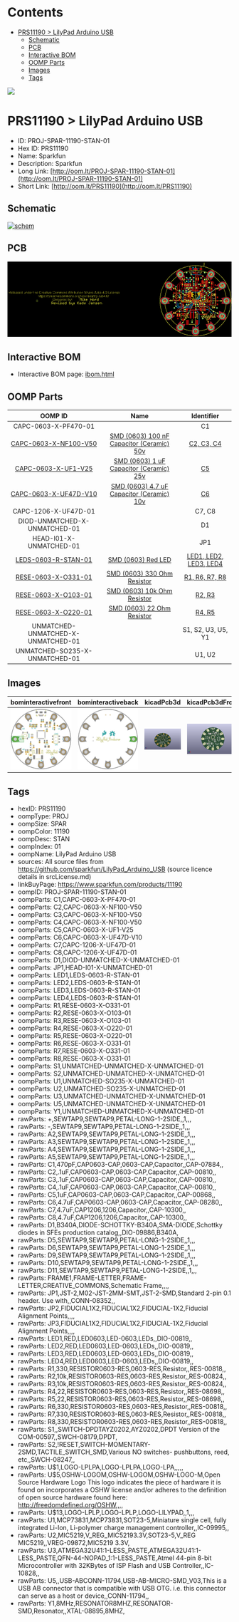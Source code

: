 



Contents
========

* [PRS11190 > LilyPad Arduino USB](#prs11190--lilypad-arduino-usb)
	* [Schematic](#schematic)
	* [PCB](#pcb)
	* [Interactive BOM](#interactive-bom)
	* [OOMP Parts](#oomp-parts)
	* [Images](#images)
	* [Tags](#tags)
  
![][im]
# PRS11190 > LilyPad Arduino USB

- ID: PROJ-SPAR-11190-STAN-01
- Hex ID: PRS11190
- Name: Sparkfun
- Description: Sparkfun
- Long Link: [http://oom.lt/PROJ-SPAR-11190-STAN-01](http://oom.lt/PROJ-SPAR-11190-STAN-01)
- Short Link: [http://oom.lt/PRS11190](http://oom.lt/PRS11190)

## Schematic
  
[![schem](eagleSchemImage.png)](eagleSchemImage.png)
## PCB
  
[![pcb](eagleImage.png)](eagleImage.png)
## Interactive BOM

- Interactive BOM page: [ibom.html](https://htmlpreview.github.io/?https://github.com/oomlout/oomlout_OOMP_projects/blob/main/PROJ-SPAR-11190-STAN-01/kicad/bom/ibom.html)

## OOMP Parts
  

|OOMP ID|Name|Identifier|
| :---: | :---: | :---: |
|CAPC-0603-X-PF470-01||C1|
|[CAPC-0603-X-NF100-V50](https://github.com/oomlout/oomlout_OOMP_parts/tree/main/CAPC-0603-X-NF100-V50/)|[SMD (0603) 100 nF Capacitor (Ceramic) 50v](https://github.com/oomlout/oomlout_OOMP_parts/tree/main/CAPC-0603-X-NF100-V50/)|[C2, C3, C4](https://github.com/oomlout/oomlout_OOMP_parts/tree/main/CAPC-0603-X-NF100-V50/)|
|[CAPC-0603-X-UF1-V25](https://github.com/oomlout/oomlout_OOMP_parts/tree/main/CAPC-0603-X-UF1-V25/)|[SMD (0603) 1 uF Capacitor (Ceramic) 25v](https://github.com/oomlout/oomlout_OOMP_parts/tree/main/CAPC-0603-X-UF1-V25/)|[C5](https://github.com/oomlout/oomlout_OOMP_parts/tree/main/CAPC-0603-X-UF1-V25/)|
|[CAPC-0603-X-UF47D-V10](https://github.com/oomlout/oomlout_OOMP_parts/tree/main/CAPC-0603-X-UF47D-V10/)|[SMD (0603) 4.7 uF Capacitor (Ceramic) 10v](https://github.com/oomlout/oomlout_OOMP_parts/tree/main/CAPC-0603-X-UF47D-V10/)|[C6](https://github.com/oomlout/oomlout_OOMP_parts/tree/main/CAPC-0603-X-UF47D-V10/)|
|CAPC-1206-X-UF47D-01||C7, C8|
|DIOD-UNMATCHED-X-UNMATCHED-01||D1|
|HEAD-I01-X-UNMATCHED-01||JP1|
|[LEDS-0603-R-STAN-01](https://github.com/oomlout/oomlout_OOMP_parts/tree/main/LEDS-0603-R-STAN-01/)|[SMD (0603) Red LED](https://github.com/oomlout/oomlout_OOMP_parts/tree/main/LEDS-0603-R-STAN-01/)|[LED1, LED2, LED3, LED4](https://github.com/oomlout/oomlout_OOMP_parts/tree/main/LEDS-0603-R-STAN-01/)|
|[RESE-0603-X-O331-01](https://github.com/oomlout/oomlout_OOMP_parts/tree/main/RESE-0603-X-O331-01/)|[SMD (0603) 330 Ohm Resistor](https://github.com/oomlout/oomlout_OOMP_parts/tree/main/RESE-0603-X-O331-01/)|[R1, R6, R7, R8](https://github.com/oomlout/oomlout_OOMP_parts/tree/main/RESE-0603-X-O331-01/)|
|[RESE-0603-X-O103-01](https://github.com/oomlout/oomlout_OOMP_parts/tree/main/RESE-0603-X-O103-01/)|[SMD (0603) 10k Ohm Resistor](https://github.com/oomlout/oomlout_OOMP_parts/tree/main/RESE-0603-X-O103-01/)|[R2, R3](https://github.com/oomlout/oomlout_OOMP_parts/tree/main/RESE-0603-X-O103-01/)|
|[RESE-0603-X-O220-01](https://github.com/oomlout/oomlout_OOMP_parts/tree/main/RESE-0603-X-O220-01/)|[SMD (0603) 22 Ohm Resistor](https://github.com/oomlout/oomlout_OOMP_parts/tree/main/RESE-0603-X-O220-01/)|[R4, R5](https://github.com/oomlout/oomlout_OOMP_parts/tree/main/RESE-0603-X-O220-01/)|
|UNMATCHED-UNMATCHED-X-UNMATCHED-01||S1, S2, U3, U5, Y1|
|UNMATCHED-SO235-X-UNMATCHED-01||U1, U2|

## Images
  
  

|bominteractivefront|bominteractiveback|kicadPcb3d|kicadPcb3dFront|kicadPcb3dBack|eagleImage|eagleSchemImage|pcbdraw|pcbdrawback|
| :---: | :---: | :---: | :---: | :---: | :---: | :---: | :---: | :---: |
|[![bominteractivefront](bomFront_140.png)](bomFront.png)|[![bominteractiveback](bomBack_140.png)](bomBack.png)|[![kicadPcb3d](kicadPcb3d_140.png)](kicadPcb3d.png)|[![kicadPcb3dFront](kicadPcb3dFront_140.png)](kicadPcb3dFront.png)|[![kicadPcb3dBack](kicadPcb3dBack_140.png)](kicadPcb3dBack.png)|[![eagleImage](eagleImage_140.png)](eagleImage.png)|[![eagleSchemImage](eagleSchemImage_140.png)](eagleSchemImage.png)|[![pcbdraw](pcbdraw_140.png)](pcbdraw.png)|[![pcbdrawback](pcbdrawBack_140.png)](pcbdrawBack.png)|

## Tags

- hexID: PRS11190
- oompType: PROJ
- oompSize: SPAR
- oompColor: 11190
- oompDesc: STAN
- oompIndex: 01
- oompName: LilyPad Arduino USB
- sources: All source files from https://github.com/sparkfun/LilyPad_Arduino_USB (source licence details in srcLicense.md)
- linkBuyPage: https://www.sparkfun.com/products/11190
- oompID: PROJ-SPAR-11190-STAN-01
- oompParts: C1,CAPC-0603-X-PF470-01
- oompParts: C2,CAPC-0603-X-NF100-V50
- oompParts: C3,CAPC-0603-X-NF100-V50
- oompParts: C4,CAPC-0603-X-NF100-V50
- oompParts: C5,CAPC-0603-X-UF1-V25
- oompParts: C6,CAPC-0603-X-UF47D-V10
- oompParts: C7,CAPC-1206-X-UF47D-01
- oompParts: C8,CAPC-1206-X-UF47D-01
- oompParts: D1,DIOD-UNMATCHED-X-UNMATCHED-01
- oompParts: JP1,HEAD-I01-X-UNMATCHED-01
- oompParts: LED1,LEDS-0603-R-STAN-01
- oompParts: LED2,LEDS-0603-R-STAN-01
- oompParts: LED3,LEDS-0603-R-STAN-01
- oompParts: LED4,LEDS-0603-R-STAN-01
- oompParts: R1,RESE-0603-X-O331-01
- oompParts: R2,RESE-0603-X-O103-01
- oompParts: R3,RESE-0603-X-O103-01
- oompParts: R4,RESE-0603-X-O220-01
- oompParts: R5,RESE-0603-X-O220-01
- oompParts: R6,RESE-0603-X-O331-01
- oompParts: R7,RESE-0603-X-O331-01
- oompParts: R8,RESE-0603-X-O331-01
- oompParts: S1,UNMATCHED-UNMATCHED-X-UNMATCHED-01
- oompParts: S2,UNMATCHED-UNMATCHED-X-UNMATCHED-01
- oompParts: U1,UNMATCHED-SO235-X-UNMATCHED-01
- oompParts: U2,UNMATCHED-SO235-X-UNMATCHED-01
- oompParts: U3,UNMATCHED-UNMATCHED-X-UNMATCHED-01
- oompParts: U5,UNMATCHED-UNMATCHED-X-UNMATCHED-01
- oompParts: Y1,UNMATCHED-UNMATCHED-X-UNMATCHED-01
- rawParts: +,SEWTAP9,SEWTAP9,PETAL-LONG-1-2SIDE,,1,,,
- rawParts: -,SEWTAP9,SEWTAP9,PETAL-LONG-1-2SIDE,,1,,,
- rawParts: A2,SEWTAP9,SEWTAP9,PETAL-LONG-1-2SIDE,,1,,,
- rawParts: A3,SEWTAP9,SEWTAP9,PETAL-LONG-1-2SIDE,,1,,,
- rawParts: A4,SEWTAP9,SEWTAP9,PETAL-LONG-1-2SIDE,,1,,,
- rawParts: A5,SEWTAP9,SEWTAP9,PETAL-LONG-1-2SIDE,,1,,,
- rawParts: C1,470pF,CAP0603-CAP,0603-CAP,Capacitor,,CAP-07884,,
- rawParts: C2,.1uF,CAP0603-CAP,0603-CAP,Capacitor,,CAP-00810,,
- rawParts: C3,.1uF,CAP0603-CAP,0603-CAP,Capacitor,,CAP-00810,,
- rawParts: C4,.1uF,CAP0603-CAP,0603-CAP,Capacitor,,CAP-00810,,
- rawParts: C5,1uF,CAP0603-CAP,0603-CAP,Capacitor,,CAP-00868,,
- rawParts: C6,4.7uF,CAP0603-CAP,0603-CAP,Capacitor,,CAP-08280,,
- rawParts: C7,4.7uF,CAP1206,1206,Capacitor,,CAP-10300,,
- rawParts: C8,4.7uF,CAP1206,1206,Capacitor,,CAP-10300,,
- rawParts: D1,B340A,DIODE-SCHOTTKY-B340A,SMA-DIODE,Schottky diodes in SFEs production catalog,,DIO-09886,B340A,
- rawParts: D5,SEWTAP9,SEWTAP9,PETAL-LONG-1-2SIDE,,1,,,
- rawParts: D6,SEWTAP9,SEWTAP9,PETAL-LONG-1-2SIDE,,1,,,
- rawParts: D9,SEWTAP9,SEWTAP9,PETAL-LONG-1-2SIDE,,1,,,
- rawParts: D10,SEWTAP9,SEWTAP9,PETAL-LONG-1-2SIDE,,1,,,
- rawParts: D11,SEWTAP9,SEWTAP9,PETAL-LONG-1-2SIDE,,1,,,
- rawParts: FRAME1,FRAME-LETTER,FRAME-LETTER,CREATIVE_COMMONS,Schematic Frame,,,,
- rawParts: JP1,JST-2,M02-JST-2MM-SMT,JST-2-SMD,Standard 2-pin 0.1 header. Use with,,CONN-08352,,
- rawParts: JP2,FIDUCIAL1X2,FIDUCIAL1X2,FIDUCIAL-1X2,Fiducial Alignment Points,,,,
- rawParts: JP3,FIDUCIAL1X2,FIDUCIAL1X2,FIDUCIAL-1X2,Fiducial Alignment Points,,,,
- rawParts: LED1,RED,LED0603,LED-0603,LEDs,,DIO-00819,,
- rawParts: LED2,RED,LED0603,LED-0603,LEDs,,DIO-00819,,
- rawParts: LED3,RED,LED0603,LED-0603,LEDs,,DIO-00819,,
- rawParts: LED4,RED,LED0603,LED-0603,LEDs,,DIO-00819,,
- rawParts: R1,330,RESISTOR0603-RES,0603-RES,Resistor,,RES-00818,,
- rawParts: R2,10k,RESISTOR0603-RES,0603-RES,Resistor,,RES-00824,,
- rawParts: R3,10k,RESISTOR0603-RES,0603-RES,Resistor,,RES-00824,,
- rawParts: R4,22,RESISTOR0603-RES,0603-RES,Resistor,,RES-08698,,
- rawParts: R5,22,RESISTOR0603-RES,0603-RES,Resistor,,RES-08698,,
- rawParts: R6,330,RESISTOR0603-RES,0603-RES,Resistor,,RES-00818,,
- rawParts: R7,330,RESISTOR0603-RES,0603-RES,Resistor,,RES-00818,,
- rawParts: R8,330,RESISTOR0603-RES,0603-RES,Resistor,,RES-00818,,
- rawParts: S1,,SWITCH-DPDTAYZ0202,AYZ0202,DPDT Version of the COM-00597,,SWCH-08179,DPDT,
- rawParts: S2,!RESET,SWITCH-MOMENTARY-2SMD,TACTILE_SWITCH_SMD,Various NO switches- pushbuttons, reed, etc,,SWCH-08247,,
- rawParts: U$1,LOGO-LPLPA,LOGO-LPLPA,LOGO-LPA,,,,,
- rawParts: U$5,OSHW-LOGOM,OSHW-LOGOM,OSHW-LOGO-M,Open Source Hardware Logo This logo indicates the piece of hardware it is found on incorporates a OSHW license and/or adheres to the definition of open source hardware found here: http://freedomdefined.org/OSHW,,,,
- rawParts: U$13,LOGO-LPLP,LOGO-LPLP,LOGO-LILYPAD,,1,,,
- rawParts: U1,MCP73831,MCP73831,SOT23-5,Miniature single cell, fully integrated Li-Ion, Li-polymer charge management controller,,IC-09995,,
- rawParts: U2,MIC5219,V_REG_MIC52193.3V,SOT23-5,V_REG MIC5219,,VREG-09872,MIC5219 3.3V,
- rawParts: U3,ATMEGA32U41:1-LESS_PASTE,ATMEGA32U41:1-LESS_PASTE,QFN-44-NOPAD_1:1-LESS_PASTE,Atmel 44-pin 8-bit Microcontroller with 32KBytes of ISP Flash and USB Controller,,IC-10828,,
- rawParts: U5,,USB-ABCONN-11794,USB-AB-MICRO-SMD_V03,This is a USB AB connector that is compatible with USB OTG. i.e. this connector can serve as a host or device,,CONN-11794,,
- rawParts: Y1,8MHz,RESONATOR8MHZ,RESONATOR-SMD,Resonator,,XTAL-08895,8MHZ,



[im]: kicadPcb3d_450.png
